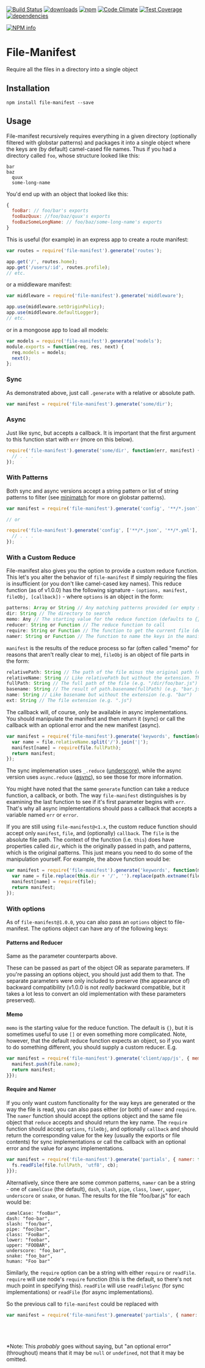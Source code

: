 [![Build Status](https://travis-ci.org/mantacode/file-manifest.png)](https://travis-ci.org/mantacode/file-manifest) [![downloads](http://img.shields.io/npm/dm/file-manifest.svg)](https://npmjs.org/package/file-manifest) [![npm](http://img.shields.io/npm/v/file-manifest.svg)](https://npmjs.org/package/file-manifest) [![Code Climate](https://codeclimate.com/github/mantacode/file-manifest/badges/gpa.svg)](https://codeclimate.com/github/mantacode/file-manifest) [![Test Coverage](https://codeclimate.com/github/mantacode/file-manifest/badges/coverage.svg)](https://codeclimate.com/github/mantacode/file-manifest) [![dependencies](https://david-dm.org/mantacode/file-manifest.png)](https://david-dm.org/mantacode/file-manifest)

[![NPM info](https://nodei.co/npm/file-manifest.png?downloads=true)](https://nodei.co/npm/file-manifest.png?downloads=true)

# File-Manifest

Require all the files in a directory into a single object

## Installation

`npm install file-manifest --save`

## Usage

File-manifest recursively requires everything in a given directory (optionally filtered with globstar patterns) and packages it into a single object where the keys are (by default) camel-cased file names. Thus if you had a directory called `foo`, whose structure looked like this:

```
bar
baz
  quux
  some-long-name
```

You'd end up with an object that looked like this:

```javascript
{
  fooBar: // foo/bar's exports
  fooBazQuux: //foo/baz/quux's exports
  fooBazSomeLongName: // foo/baz/some-long-name's exports
}
```

This is useful (for example) in an express app to create a route manifest:

```javascript
var routes = require('file-manifest').generate('routes');

app.get('/', routes.home);
app.get('/users/:id', routes.profile);
// etc.
```

or a middleware manifest:

```javascript
var middleware = require('file-manifest').generate('middleware');

app.use(middleware.setOriginPolicy);
app.use(middleware.defaultLogger);
// etc.
```

or in a mongoose app to load all models:

```javascript
var models = require('file-manifest').generate('models');
module.exports = function(req, res, next) {
  req.models = models;
  next();
};
```

### Sync

As demonstrated above, just call `.generate` with a relative or absolute path.

```javascript
var manifest = require('file-manifest').generate('some/dir');
```

### Async

Just like sync, but accepts a callback. It is important that the first argument to this function start with `err` (more on this below).

```javascript
require('file-manifest').generate('some/dir', function(err, manifest) {
  // . . .
});
```

### With Patterns

Both sync and async versions accept a string pattern or list of string patterns to filter (see [minimatch](https://github.com/isaacs/minimatch) for more on globstar patterns).

```javascript
var manifest = require('file-manifest').generate('config', '**/*.json');

// or

require('file-manifest').generate('config', ['**/*.json', '**/*.yml'], function(err, manifest) {
  // . . .
});
```

### With a Custom Reduce

File-manifest also gives you the option to provide a custom reduce function. This let's you alter the behavior of `file-manifest` if simply requiring the files is insufficient (or you don't like camel-cased key names). This reduce function (as of v1.0.0) has the following signature - `(options, manifest, fileObj, [callback])` - where `options` is an object in the form:

```javascript
patterns: Array or String // Any matching patterns provided (or empty string if none)
dir: String // The directory to search
memo: Any // The starting value for the reduce function (defaults to {})
reducer: String or Function // The reduce function to call
require: String or Function // The function to get the current file (defaults to the build in require function)
namer: String or Function // The function to name the keys in the manifest
```

`manifest` is the results of the reduce process so far (often called "memo" for reasons that aren't really clear to me), `fileObj` is an object of file parts in the form:

```javascript
relativePath: String // The path of the file minus the original path (e.g. "foo/bar.js")
relativeName: String // Like relativePath but without the extension. This is the part used for naming the keys (e.g. "foo/bar")
fullPath: String // The full path of the file (e.g. "/dir/foo/bar.js")
basename: String // The result of path.basename(fullPath) (e.g. "bar.js")
name: String // Like basename but without the extension (e.g. "bar")
ext: String // The file extension (e.g. ".js")
```

The callback will, of course, only be available in async implementations. You should manipulate the manifest and then return it (sync) or call the callback with an optional error and the new manifest (async).

```javascript
var manifest = require('file-manifest').generate('keywords', function(options, manifest, file) {
  var name = file.relativeName.split('/').join('|');
  manifest[name] = require(file.fullPath);
  return manifest;
});
```

The sync implemenation uses `_.reduce` ([underscore](http://underscorejs.org/)), while the async version uses `async.reduce` ([async](https://github.com/caolan/async)), so see those for more information.

You might have noted that the same `generate` function can take a reduce function, a callback, or both. The way `file-manifest` distinguishes is by examining the last function to see if it's first parameter begins with `err`. That's why all async implementations should pass a callback that accepts a variable named `err` or `error`.

If you are still using `file-manifest@<1.x`, the custom reduce function should accept only `manifest`, `file`, and (optionally) `callback`. The `file` is the absolute file path. The context of the function (i.e. `this`) does have properties called `dir`, which is the originally passed in path, and patterns, which is the original patterns. This just means you need to do some of the manipulation yourself. For example, the above function would be:

```javascript
var manifest = require('file-manifest').generate('keywords', function(manifest, file) {
  var name = file.replace(this.dir + '/', '').replace(path.extname(file), '').split('/').join('|');
  manifest[name] = require(file);
  return manifest;
});
```

### With options

As of `file-manifest@1.0.0`, you can also pass an `options` object to file-manifest. The options object can have any of the following keys:

#### Patterns and Reducer

Same as the parameter counterparts above.

These can be passed as part of the object OR as separate parameters. If you're passing an options object, you should just add them to that. The separate parameters were only included to preserve (the appearance of) backward compatibility (v1.0.0 is not _really_ backward compatible, but it takes a lot less to convert an old implementation with these parameters preserved).

#### Memo

`memo` is the starting value for the reduce function. The default is `{}`, but it is sometimes useful to use `[]` or even something more complicated. Note, however, that the default reduce function expects an object, so if you want to do something different, you should supply a custom reducer. E.g.

```javascript
var manifest = require('file-manifest').generate('client/app/js', { memo: [], patterns: ['**/*.js'], reducer: function(options, manifest, file) {
  manifest.push(file.name);
  return manifest;
}});
```

#### Require and Namer

If you only want custom functionality for the way keys are generated or the way the file is read, you can also pass either (or both) of `namer` and `require`. The `namer` function should accept the options object and the same file object that `reduce` accepts and should return the key name. The `require` function should accept `options`, `fileObj`, and optionally `callback` and should return the corresponding value for the key (usually the exports or file contents) for sync implementations or call the callback with an optional error and the value for async implementations.

```javascript
var manifest = require('file-manifest').generate('partials', { namer: function(options, file) { return file.relativeName.split('/').join('-'); }, require: function(options, file, cb) {
  fs.readFile(file.fullPath, 'utf8', cb);
}});
```

Alternatively, since there are some common patterns, `namer` can be a string - one of `camelCase` (the default), `dash`, `slash`, `pipe`, `class`, `lower`, `upper`, `underscore` or `snake`, or `human`. The results for the file "foo/bar.js" for each would be:

```
camelCase: "fooBar",
dash: "foo-bar",
slash: "foo/bar",
pipe: "foo|bar",
class: "FooBar",
lower: "foobar",
upper: "FOOBAR",
underscore: "foo_bar",
snake: "foo_bar",
human: "Foo bar"
```

Similarly, the `require` option can be a string with either `require` or `readFile`. `require` will use node's `require` function (this is the default, so there's not much point in specifying this). `readFile` will use `readFileSync` (for sync implementations) or `readFile` (for async implementations).

So the previous call to `file-manifest` could be replaced with

```javascript
var manifest = require('file-manifest').genereate('partials', { namer: 'dash', require: 'readFile' });
```
<br><br><br>
*Note: This _probably_ goes without saying, but "an optional error" (throughout) means that it may be `null` or `undefined`, not that it may be omitted.
